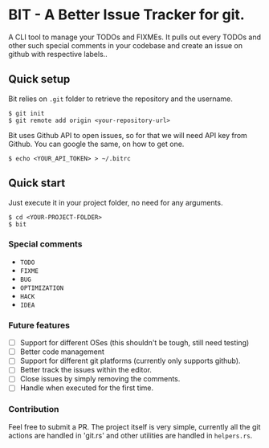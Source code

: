 # BIT - A Better Issue Tracker for git.
A CLI tool to manage your TODOs and FIXMEs. It pulls out every TODOs and other such special comments in your codebase and create an issue on github with respective labels..

## Quick setup
Bit relies on `.git` folder to retrieve the repository and the username.

```console
$ git init
$ git remote add origin <your-repository-url>
```

Bit uses Github API to open issues, so for that we will need API key from Github.
You can google the same, on how to get one.

```console
$ echo <YOUR_API_TOKEN> > ~/.bitrc
```

## Quick start
Just execute it in your project folder, no need for any arguments.
```console
$ cd <YOUR-PROJECT-FOLDER>
$ bit
```

### Special comments
- `TODO`
- `FIXME`
- `BUG`
- `OPTIMIZATION`
- `HACK`
- `IDEA`

### Future features
- [ ] Support for different OSes (this shouldn't be tough, still need testing)
- [ ] Better code management
- [ ] Support for different git platforms (currently only supports github).
- [ ] Better track the issues within the editor.
- [ ] Close issues by simply removing the comments.
- [ ] Handle when executed for the first time.

### Contribution
Feel free to submit a PR. The project itself is very simple, currently all the git actions are handled in 'git.rs' and other utilities are handled in `helpers.rs`.
